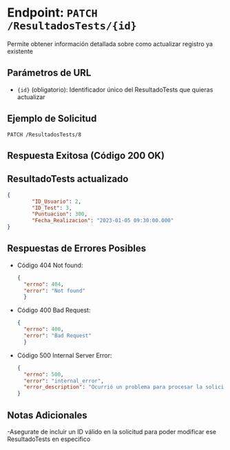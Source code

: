 # Endpoint: `PATCH /ResultadosTests/{id}`

Permite obtener información detallada sobre como actualizar registro ya existente 

## Parámetros de URL
- `{id}` (obligatorio): Identificador único del ResultadoTests que quieras actualizar

## Ejemplo de Solicitud
```http
PATCH /ResultadosTests/8
```

## Respuesta Exitosa (Código 200 OK)
## ResultadoTests actualizado
```json
{
        "ID_Usuario": 2,
        "ID_Test": 3,
        "Puntuacion": 300,
        "Fecha_Realizacion": "2023-01-05 09:30:00.000"
}
```

## Respuestas de Errores Posibles
- Código 404 Not found:

  ```json
  {
    "errno": 404,
    "error": "Not found"
    }
  ```

- Código 400 Bad Request:

  ```json
  {
    "errno": 400,
    "error": "Bad Request"
    }
  ```

- Código 500 Internal Server Error:
  ```json
  {
    "errno": 500,
    "error": "internal_error",
    "error_description": "Ocurrió un problema para procesar la solicitud"
  }
  ``` 

## Notas Adicionales

-Asegurate de incluir un ID válido en la solicitud para poder modificar ese 
ResultadoTests en especifico
